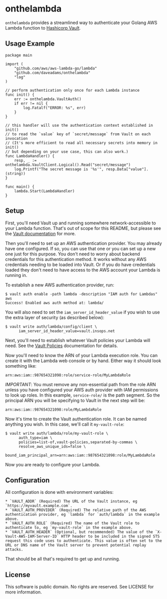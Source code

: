 # onthelambda

`onthelambda` provides a streamlined way to authenticate your Golang AWS Lambda
function to [Hashicorp Vault](https://www.vaultproject.io).

## Usage Example

    package main

    import (
        "github.com/aws/aws-lambda-go/lambda"
        "github.com/daveadams/onthelambda"
        "log"
    )

    // perform authentication only once for each Lambda instance
    func init() {
        err := onthelambda.VaultAuth()
        if err != nil {
            log.Fatalf("ERROR: %s", err)
        }
    }

    // this handler will use the authentication context established in init()
    // to read the `value` key of `secret/message` from Vault on each invocation
    // (It's more efficient to read all necessary secrets into memory in init()
    // but depending on your use case, this can also work.)
    func LambdaHandler() {
        resp, _ := onthelambda.VaultClient.Logical().Read("secret/message")
        log.Printf("The secret message is '%s'", resp.Data["value"].(string))
    }

    func main() {
        lambda.Start(LambdaHandler)
    }


## Setup

First, you'll need Vault up and running somewhere network-accessible to your
Lambda function. That's out of scope for this README, but please see the
[Vault documentation](https://www.vaultproject.io/docs/install/index.html)
for more.

Then you'll need to set up an AWS authentication provider. You may already have
one configured. If so, you can use that one or you can set up a new one just for
this purpose. You don't need to worry about backend credentials for this
authentication method. It works without any AWS credentials needing to be loaded
into Vault. Or if you do have credentials loaded they don't need to have access
to the AWS account your Lambda is running in.

To establish a new AWS authentication provider, run:

    $ vault auth enable -path lambda -description "IAM auth for Lambdas" aws
    Success! Enabled aws auth method at: lambda/

You will also need to set the `iam_server_id_header_value` if you wish to use
the extra layer of security (as described below):

    $ vault write auth/lambda/config/client \
          iam_server_id_header_value=vault.insops.net

Next, you'll need to establish whatever Vault policies your Lambda will need.
See the [Vault Policies](https://www.vaultproject.io/docs/concepts/policies.html)
documentation for details.

Now you'll need to know the ARN of your Lambda execution role. You can create it
with the Lambda web console or by hand. Either way it should look something like:

    arn:aws:iam::987654321098:role/service-role/MyLambdaRole

*IMPORTANT*: You must remove any non-essential path from the role ARN unless you
have configured your AWS auth provider with IAM permissions to look up roles. In
this example, `service-role/` is the path segment. So the principal ARN you will
be specifying to Vault in the next step will be:

    arn:aws:iam::987654321098:role/MyLambdaRole

Now it's time to create the Vault authentication role. It can be named anything
you wish. In this case, we'll call it `my-vault-role`:

    $ vault write auth/lambda/role/my-vault-role \
          auth_type=iam \
          policies=list-of,vault-policies,separated-by-commas \
          resolve_aws_unique_ids=false \
          bound_iam_principal_arn=arn:aws:iam::987654321098:role/MyLambdaRole

Now you are ready to configure your Lambda.

## Configuration

All configuration is done with environment variables:

    * `VAULT_ADDR` (Required) The URL of the Vault instance, eg `https://myvault.example.com`.
    * `VAULT_AUTH_PROVIDER` (Required) The relative path of the AWS authentication provider, eg `lambda` for `auth/lambda` in the example above.
    * `VAULT_AUTH_ROLE` (Required) The name of the Vault role to authenticate to, eg `my-vault-role` in the example above.
    * `VAULT_AUTH_HEADER` (Optional, but recommended) The value of the `X-Vault-AWS-IAM-Server-ID` HTTP header to be included in the signed STS request this code uses to authenticate. This value is often set to the URL or DNS name of the Vault server to prevent potential replay attacks.

That should be all that's required to get up and running.

## License

This software is public domain. No rights are reserved. See LICENSE for more
information.
